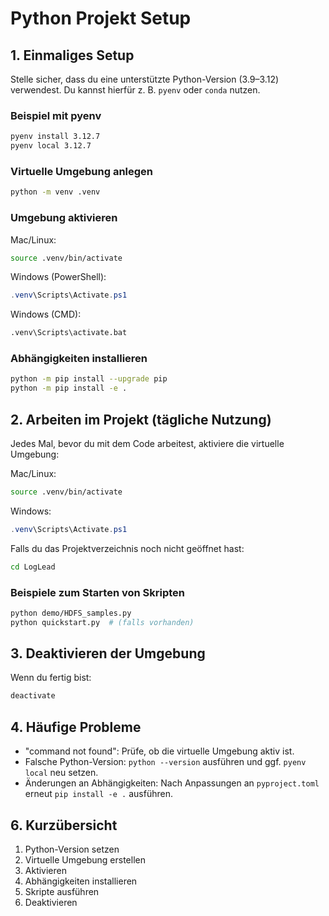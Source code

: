 # Python Projekt Setup

## 1. Einmaliges Setup

Stelle sicher, dass du eine unterstützte Python-Version (3.9–3.12) verwendest. Du kannst hierfür z. B. `pyenv` oder `conda` nutzen.

### Beispiel mit pyenv
```bash
pyenv install 3.12.7
pyenv local 3.12.7
```

### Virtuelle Umgebung anlegen
```bash
python -m venv .venv
```

### Umgebung aktivieren
Mac/Linux:
```bash
source .venv/bin/activate
```
Windows (PowerShell):
```powershell
.venv\Scripts\Activate.ps1
```
Windows (CMD):
```bat
.venv\Scripts\activate.bat
```

### Abhängigkeiten installieren
```bash
python -m pip install --upgrade pip
python -m pip install -e .
```

## 2. Arbeiten im Projekt (tägliche Nutzung)
Jedes Mal, bevor du mit dem Code arbeitest, aktiviere die virtuelle Umgebung:

Mac/Linux:
```bash
source .venv/bin/activate
```
Windows:
```powershell
.venv\Scripts\Activate.ps1
```

Falls du das Projektverzeichnis noch nicht geöffnet hast:
```bash
cd LogLead
```

### Beispiele zum Starten von Skripten
```bash
python demo/HDFS_samples.py
python quickstart.py  # (falls vorhanden)
```

## 3. Deaktivieren der Umgebung
Wenn du fertig bist:
```bash
deactivate
```

## 4. Häufige Probleme
- "command not found": Prüfe, ob die virtuelle Umgebung aktiv ist.
- Falsche Python-Version: `python --version` ausführen und ggf. `pyenv local` neu setzen.
- Änderungen an Abhängigkeiten: Nach Anpassungen an `pyproject.toml` erneut `pip install -e .` ausführen.

## 6. Kurzübersicht
1. Python-Version setzen
2. Virtuelle Umgebung erstellen
3. Aktivieren
4. Abhängigkeiten installieren
5. Skripte ausführen
6. Deaktivieren